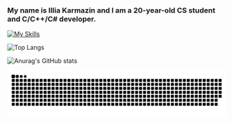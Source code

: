 ### My name is Illia Karmazin and I am a 20-year-old CS student and C/C++/C# developer.

[![My Skills](https://skillicons.dev/icons?i=c,cpp,cmake,cs,dotnet,html,css,js,react,ts,mysql,powershell,github,linux,visualstudio,vscode,linkedin)](https://skillicons.dev)

![Top Langs](https://github-readme-stats.vercel.app/api/top-langs/?username=ILLIAK31&hide_progress=true)

![Anurag's GitHub stats](https://github-readme-stats.vercel.app/api?username=ILLIAK31&theme=neon&show_icons=true)

![snake gif](https://github.com/ILLIAK31/ILLIAK31/blob/output/github-snake-dark.svg)
